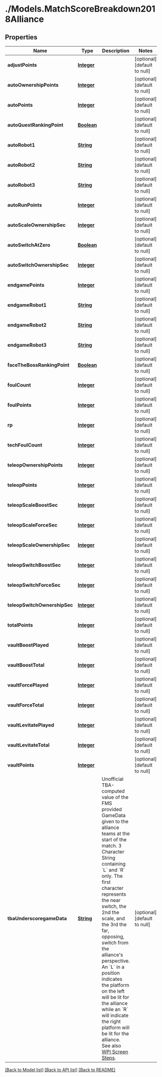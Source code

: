 # ./Models.MatchScoreBreakdown2018Alliance
## Properties

Name | Type | Description | Notes
------------ | ------------- | ------------- | -------------
**adjustPoints** | [**Integer**](integer.md) |  | [optional] [default to null]
**autoOwnershipPoints** | [**Integer**](integer.md) |  | [optional] [default to null]
**autoPoints** | [**Integer**](integer.md) |  | [optional] [default to null]
**autoQuestRankingPoint** | [**Boolean**](boolean.md) |  | [optional] [default to null]
**autoRobot1** | [**String**](string.md) |  | [optional] [default to null]
**autoRobot2** | [**String**](string.md) |  | [optional] [default to null]
**autoRobot3** | [**String**](string.md) |  | [optional] [default to null]
**autoRunPoints** | [**Integer**](integer.md) |  | [optional] [default to null]
**autoScaleOwnershipSec** | [**Integer**](integer.md) |  | [optional] [default to null]
**autoSwitchAtZero** | [**Boolean**](boolean.md) |  | [optional] [default to null]
**autoSwitchOwnershipSec** | [**Integer**](integer.md) |  | [optional] [default to null]
**endgamePoints** | [**Integer**](integer.md) |  | [optional] [default to null]
**endgameRobot1** | [**String**](string.md) |  | [optional] [default to null]
**endgameRobot2** | [**String**](string.md) |  | [optional] [default to null]
**endgameRobot3** | [**String**](string.md) |  | [optional] [default to null]
**faceTheBossRankingPoint** | [**Boolean**](boolean.md) |  | [optional] [default to null]
**foulCount** | [**Integer**](integer.md) |  | [optional] [default to null]
**foulPoints** | [**Integer**](integer.md) |  | [optional] [default to null]
**rp** | [**Integer**](integer.md) |  | [optional] [default to null]
**techFoulCount** | [**Integer**](integer.md) |  | [optional] [default to null]
**teleopOwnershipPoints** | [**Integer**](integer.md) |  | [optional] [default to null]
**teleopPoints** | [**Integer**](integer.md) |  | [optional] [default to null]
**teleopScaleBoostSec** | [**Integer**](integer.md) |  | [optional] [default to null]
**teleopScaleForceSec** | [**Integer**](integer.md) |  | [optional] [default to null]
**teleopScaleOwnershipSec** | [**Integer**](integer.md) |  | [optional] [default to null]
**teleopSwitchBoostSec** | [**Integer**](integer.md) |  | [optional] [default to null]
**teleopSwitchForceSec** | [**Integer**](integer.md) |  | [optional] [default to null]
**teleopSwitchOwnershipSec** | [**Integer**](integer.md) |  | [optional] [default to null]
**totalPoints** | [**Integer**](integer.md) |  | [optional] [default to null]
**vaultBoostPlayed** | [**Integer**](integer.md) |  | [optional] [default to null]
**vaultBoostTotal** | [**Integer**](integer.md) |  | [optional] [default to null]
**vaultForcePlayed** | [**Integer**](integer.md) |  | [optional] [default to null]
**vaultForceTotal** | [**Integer**](integer.md) |  | [optional] [default to null]
**vaultLevitatePlayed** | [**Integer**](integer.md) |  | [optional] [default to null]
**vaultLevitateTotal** | [**Integer**](integer.md) |  | [optional] [default to null]
**vaultPoints** | [**Integer**](integer.md) |  | [optional] [default to null]
**tbaUnderscoregameData** | [**String**](string.md) | Unofficial TBA-computed value of the FMS provided GameData given to the alliance teams at the start of the match. 3 Character String containing &#x60;L&#x60; and &#x60;R&#x60; only. The first character represents the near switch, the 2nd the scale, and the 3rd the far, opposing, switch from the alliance&#39;s perspective. An &#x60;L&#x60; in a position indicates the platform on the left will be lit for the alliance while an &#x60;R&#x60; will indicate the right platform will be lit for the alliance. See also [WPI Screen Steps](https://wpilib.screenstepslive.com/s/currentCS/m/getting_started/l/826278-2018-game-data-details). | [optional] [default to null]

[[Back to Model list]](../README.md#documentation-for-models) [[Back to API list]](../README.md#documentation-for-api-endpoints) [[Back to README]](../README.md)

